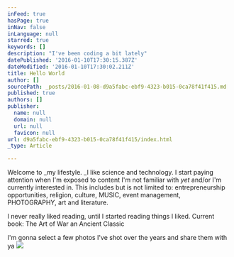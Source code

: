 ```yaml
---
inFeed: true
hasPage: true
inNav: false
inLanguage: null
starred: true
keywords: []
description: "I've been coding a bit lately"
datePublished: '2016-01-10T17:30:15.387Z'
dateModified: '2016-01-10T17:30:02.211Z'
title: Hello World
author: []
sourcePath: _posts/2016-01-08-d9a5fabc-ebf9-4323-b015-0ca78f41f415.md
published: true
authors: []
publisher:
  name: null
  domain: null
  url: null
  favicon: null
url: d9a5fabc-ebf9-4323-b015-0ca78f41f415/index.html
_type: Article

---
```

Welcome to _my lifestyle. _I like science and technology. I start paying attention when I'm exposed to content I'm not familiar with _yet_ and/or I'm currently interested in. This includes but is not limited to: entrepreneurship opportunities, religion, culture, MUSIC, event management, PHOTOGRAPHY, art and literature. 

I never really liked reading, until I started reading things I liked. Current book: The Art of War an Ancient Classic

I'm gonna select a few photos I've shot over the years and share them with ya
![](https://the-grid-user-content.s3-us-west-2.amazonaws.com/69ee74cf-0c45-4173-bf86-b9fe26433daa.jpg)